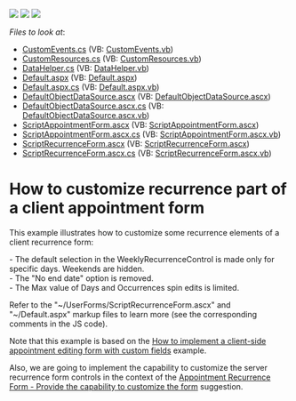 <!-- default badges list -->
![](https://img.shields.io/endpoint?url=https://codecentral.devexpress.com/api/v1/VersionRange/128546224/15.2.4%2B)
[![](https://img.shields.io/badge/Open_in_DevExpress_Support_Center-FF7200?style=flat-square&logo=DevExpress&logoColor=white)](https://supportcenter.devexpress.com/ticket/details/E3177)
[![](https://img.shields.io/badge/📖_How_to_use_DevExpress_Examples-e9f6fc?style=flat-square)](https://docs.devexpress.com/GeneralInformation/403183)
<!-- default badges end -->
<!-- default file list -->
*Files to look at*:

* [CustomEvents.cs](./CS/WebSite/App_Code/CustomEvents.cs) (VB: [CustomEvents.vb](./VB/WebSite/App_Code/CustomEvents.vb))
* [CustomResources.cs](./CS/WebSite/App_Code/CustomResources.cs) (VB: [CustomResources.vb](./VB/WebSite/App_Code/CustomResources.vb))
* [DataHelper.cs](./CS/WebSite/App_Code/DataHelper.cs) (VB: [DataHelper.vb](./VB/WebSite/App_Code/DataHelper.vb))
* [Default.aspx](./CS/WebSite/Default.aspx) (VB: [Default.aspx](./VB/WebSite/Default.aspx))
* [Default.aspx.cs](./CS/WebSite/Default.aspx.cs) (VB: [Default.aspx.vb](./VB/WebSite/Default.aspx.vb))
* [DefaultObjectDataSource.ascx](./CS/WebSite/DefaultObjectDataSource.ascx) (VB: [DefaultObjectDataSource.ascx](./VB/WebSite/DefaultObjectDataSource.ascx))
* [DefaultObjectDataSource.ascx.cs](./CS/WebSite/DefaultObjectDataSource.ascx.cs) (VB: [DefaultObjectDataSource.ascx.vb](./VB/WebSite/DefaultObjectDataSource.ascx.vb))
* [ScriptAppointmentForm.ascx](./CS/WebSite/UserForms/ScriptAppointmentForm.ascx) (VB: [ScriptAppointmentForm.ascx](./VB/WebSite/UserForms/ScriptAppointmentForm.ascx))
* [ScriptAppointmentForm.ascx.cs](./CS/WebSite/UserForms/ScriptAppointmentForm.ascx.cs) (VB: [ScriptAppointmentForm.ascx.vb](./VB/WebSite/UserForms/ScriptAppointmentForm.ascx.vb))
* [ScriptRecurrenceForm.ascx](./CS/WebSite/UserForms/ScriptRecurrenceForm.ascx) (VB: [ScriptRecurrenceForm.ascx](./VB/WebSite/UserForms/ScriptRecurrenceForm.ascx))
* [ScriptRecurrenceForm.ascx.cs](./CS/WebSite/UserForms/ScriptRecurrenceForm.ascx.cs) (VB: [ScriptRecurrenceForm.ascx.vb](./VB/WebSite/UserForms/ScriptRecurrenceForm.ascx.vb))
<!-- default file list end -->
# How to customize recurrence part of a client appointment form 


<p>This example illustrates how to customize some recurrence elements of a client recurrence form:</p><p>- The default selection in the WeeklyRecurrenceControl is made only for specific days. Weekends are hidden.<br />
- The "No end date" option is removed.<br />
- The Max value of Days and Occurrences spin edits is limited.</p><p>Refer to the "~/UserForms/ScriptRecurrenceForm.ascx" and "~/Default.aspx" markup files to learn more (see the corresponding comments in the JS code).</p><p>Note that this example is based on the <a href="https://www.devexpress.com/Support/Center/p/E1547">How to implement a client-side appointment editing form with custom fields</a> example.</p><p>Also, we are going to implement the capability to customize the server recurrence form controls in the context of the <a href="https://www.devexpress.com/Support/Center/p/S31460">Appointment Recurrence Form - Provide the capability to customize the form</a> suggestion.</p>

<br/>


